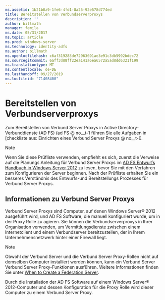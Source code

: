 ```yaml
---
ms.assetid: 1b21b0a9-1fe6-4fd1-8a25-92e578d774ed
title: Bereitstellen von Verbundserverproxys
description: ''
author: billmath
manager: femila
ms.date: 05/31/2017
ms.topic: article
ms.prod: windows-server
ms.technology: identity-adfs
ms.author: billmath
ms.openlocfilehash: c6af319283de72963691ae3e91c3db5992bdec72
ms.sourcegitcommit: 6aff3d88ff22ea141a6ea6572a5ad8dd6321f199
ms.translationtype: MT
ms.contentlocale: de-DE
ms.lasthandoff: 09/27/2019
ms.locfileid: "71408400"
---
```

# <a name="deploying-federation-server-proxies"></a>Bereitstellen von Verbundserverproxys

Zum Bereitstellen von Verbund Server Proxys in Active Directory-Verbunddienste (AD FS) \(ad FS @ no__t-1 führen Sie alle Aufgaben in [checkliste aus: Einrichten eines Verbund Server Proxys @ no__t-0.  
  
> [!NOTE]  
> Wenn Sie diese Prüfliste verwenden, empfiehlt es sich, zuerst die Verweise auf die Planungs Anleitung für Verbund Server Proxys im [AD FS Entwurfs Handbuch in Windows Server 2012](https://technet.microsoft.com/library/dd807036.aspx) zu lesen, bevor Sie mit den Verfahren zum Konfigurieren der Server beginnen. Nach der Prüfliste erhalten Sie ein besseres Verständnis des Entwurfs-und Bereitstellungs Prozesses für Verbund Server Proxys.  
  
## <a name="about-federation-server-proxies"></a>Informationen zu Verbund Server Proxys  
Verbund Server Proxys sind Computer, auf denen Windows Server® 2012 ausgeführt wird, und AD FS Software, die manuell konfiguriert wurde, um in der Proxy Rolle zu agieren. Sie können die Verbundserverproxys in Ihrer Organisation verwenden, um Vermittlungsdienste zwischen einem Internetclient und einem Verbundserver bereitzustellen, der in Ihrem Unternehmensnetzwerk hinter einer Firewall liegt.  
  
> [!NOTE]  
> Obwohl der Verbund Server und die Verbund Server Proxy-Rollen nicht auf demselben Computer installiert werden können, kann ein Verbund Server Verbund Server Proxy-Funktionen ausführen. Weitere Informationen finden Sie unter [When to Create a Federation Server](https://technet.microsoft.com/library/dd807101.aspx).  
  
Durch die Installation der AD FS Software auf einem Windows Server® 2012-Computer und dessen Konfiguration für die Proxy Rolle wird dieser Computer zu einem Verbund Server Proxy.  
  

